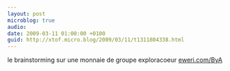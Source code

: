 ```yaml
---
layout: post
microblog: true
audio: 
date: 2009-03-11 01:00:00 +0100
guid: http://xtof.micro.blog/2009/03/11/t1311804338.html
---
```

le brainstorming sur une monnaie de groupe exploracoeur  [eweri.com/ByA](http://eweri.com/ByA)
